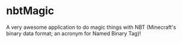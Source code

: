 # nbtMagic
A very awesome application to do magic things with NBT (Minecraft's binary data format; an acronym for Named Binary Tag)!